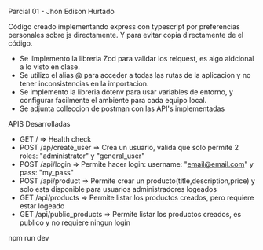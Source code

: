 Parcial 01 - Jhon Edison Hurtado

Código creado implementando express con typescript por preferencias personales sobre js directamente. 
Y para evitar copia directamente de el código.

- Se ilmplemento la libreria Zod para validar los relquest, es algo aidcional a lo visto en clase.
- Se utilizo el alias @ para acceder a todas las rutas de la aplicacion y no tener inconsistencias en la importacion.
- Se implemento la libreria dotenv para usar variables de entorno, y configurar facilmente el ambiente para cada equipo local.
- Se adjunta colleccion de postman con las API's implementadas

APIS Desarrolladas 

- GET   /                       => Health check
- POST  /ap/create_user         => Crea un usuario, valida que solo permite 2 roles: "administrator" y "general_user"
- POST  /api/login              => Permite hacer login: username: "email@email.com" y pass: "my_pass"
- POST  /api/product            => Permite crear un producto(title,description,price) y solo esta disponible para usuarios administradores logeados
- GET   /api/products           => Permite listar los productos creados, pero requiere estar logeado
- GET   /api/public_products    => Permite listar los productos creados, es publico y no requiere ningun login


npm run dev

